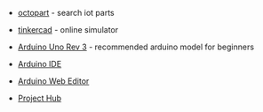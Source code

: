 - [octopart](https://octopart.com/) - search iot parts

- [tinkercad](https://www.tinkercad.com/) - online simulator

- [Arduino Uno Rev 3](https://store-usa.arduino.cc/products/arduino-uno-rev) - recommended arduino model for beginners

- [Arduino IDE](https://www.arduino.cc/en/software)

- [Arduino Web Editor](https://create.arduino.cc/editor/)

- [Project Hub](https://projecthub.arduino.cc/)
